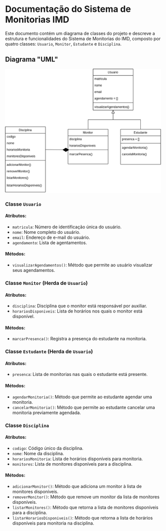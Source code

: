 # Documentação do Sistema de Monitorias IMD

Este documento contém um diagrama de classes do projeto e descreve a estrutura e funcionalidades do Sistema de Monitorias do IMD, composto por quatro classes: `Usuario`, `Monitor`, `Estudante` e `Disciplina`. 

## Diagrama "UML"
![Diagrama](diagrama.png)

### Classe `Usuario`

#### Atributos:
- `matricula`: Número de identificação única do usuário.
- `nome`: Nome completo do usuário.
- `email`: Endereço de e-mail do usuário.
- `agendamento`: Lista de agentamentos.

#### Métodos:
- `visualizarAgendamentos()`: Método que permite ao usuário visualizar seus agendamentos.

### Classe `Monitor` (Herda de `Usuario`)

#### Atributos:
- `disciplina`: Disciplina que o monitor está responsável por auxiliar.
- `horariosDisponiveis`: Lista de horários nos quais o monitor está disponível.

#### Métodos:
- `marcarPresenca()`: Registra a presença do estudante na monitoria.

### Classe `Estudante` (Herda de `Usuario`)

#### Atributos:
- `presenca`: Lista de monitorias nas quais o estudante está presente.

#### Métodos:
- `agendarMonitoria()`: Método que permite ao estudante agendar uma monitoria.
- `cancelarMonitoria()`: Método que permite ao estudante cancelar uma monitoria previamente agendada.

### Classe `Disciplina`

#### Atributos:
- `codigo`: Código único da disciplina.
- `nome`: Nome da disciplina.
- `horariosMonitoria`: Lista de horários disponíveis para monitoria.
- `monitores`: Lista de monitores disponíveis para a disciplina.

#### Métodos:
- `adicionarMonitor()`: Método que adiciona um monitor à lista de monitores disponíveis.
- `removerMonitor()`: Método que remove um monitor da lista de monitores disponíveis.
- `listarMonitores()`: Método que retorna a lista de monitores disponíveis para a disciplina.
- `listarHorariosDisponiveis()`: Método que retorna a lista de horários disponíveis para monitoria na disciplina.
